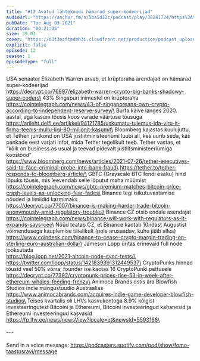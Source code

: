 ```yaml
---
title: "#12 Avatud lähtekoodi hämarad super-kodeerijad"
audioUrl: "https://anchor.fm/s/5ba5d22c/podcast/play/38241724/https%3A%2F%2Fd3ctxlq1ktw2nl.cloudfront.net%2Fstaging%2F2021-7-3%2F6c20453e-fcfd-16bd-e5de-57c6dd824734.m4a"
pubDate: "Tue Aug 03 2021"
duration: "00:21:35"
size: 39.03 
cover: "https://d3t3ozftmdmh3i.cloudfront.net/production/podcast_uploaded_episode/15275939/15275939-1628005348483-d6dcbdbcc6799.jpg"
explicit: false
episode: 12
season: 1
episodeType: "full"
---
```


USA senaator Elizabeth Warren arvab, et krüptoraha arendajad on hämarad super-kodeerijad\
https://decrypt.co/76997/elizabeth-warren-crypto-big-banks-shadowy-super-coders\
43% Singapuri inimestel on krüptoraha\
https://cointelegraph.com/news/43-of-singaporeans-own-crypto-according-to-independent-reserve-survey/\
Burfa käive langes 2020. aastal, aga kasum tõusis koos varade väärtuse tõusuga\
https://arileht.delfi.ee/artikkel/94121785/uskumatu-tulemus-ida-viru-it-firma-teenis-mullu-ligi-80-miljonit-kasumit\
Bloomberg kajastas kuulujuttu, et Tetheri juhtkond on USA justiitministeeriumi luubi all, kes uurib seda, kas pankade eest varjati infot, mida Tether tegelikult teeb. Tether vastas, et “kõik on business as usual ja teevad pidevalt justiitsministeeriumiga koostööd”\
https://www.bloomberg.com/news/articles/2021-07-26/tether-executives-said-to-face-criminal-probe-into-bank-fraud\
https://tether.to/tether-responds-to-bloomberg-article/\
GBTC (Grayscale BTC fondi osaku) hind lõpuks tõusis, mis leevendab selle lõputut maha müümist\
https://cointelegraph.com/news/gbtc-premium-matches-bitcoin-price-crash-levels-as-unlocking-fear-fades\
Binance tegi isikutuvastamise nõuded ja limiidid karmimaks\
https://decrypt.co/77007/binance-is-making-harder-trade-bitcoin-anonymously-amid-regulatory-troubles\
Binance CZ otsib endale asendajat\
https://cointelegraph.com/news/binance-will-work-with-regulators-as-it-expands-says-ceo\
Nüüd teatab CZ, et Binance kaotab 10ndast Augustist võimendusega kauplemise täielikult (pole arusaadav, kuhu jääb alles)\
https://www.coindesk.com/binance-to-cease-crypto-margin-trading-on-sterling-euro-australian-dollar\
Jameson Lopp üritas erinevaid full node jooksutada\
https://blog.lopp.net/2021-altcoin-node-sync-tests/\
https://twitter.com/lopp/status/1421839391312449537\
CryptoPunks hinnad tõusid veel 50% võrra, founder ise kaotas 16 CryptoPunki pettusele\
https://decrypt.co/77392/cryptopunk-prices-rise-53-in-week-after-ethereum-whales-feeding-frenzy\
Animoca Brands ostis ära Blowfish Studios indie mängustuudio Austraalias\
https://www.animocabrands.com/acquires-indie-game-developer-blowfish-studios\
Teises kvartalis oli LHVs kasvukontoga 8.9% kõigist investeeringutest Bitcoini ja Ethereumi, Bitcoini investeeringud kahanesid ja Ethereumi investeeringud kasvasid\
https://fp.lhv.ee/news/newsView?locale=et&newsId=5593168\
\
\
--- \
\
Send in a voice message: https://podcasters.spotify.com/pod/show/fomo-taastusravi/message